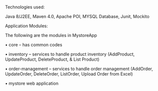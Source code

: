 Technologies used:

Java 8/J2EE, Maven 4.0, Apache POI, MYSQL Database, Junit, Mockito

Application Modules:

The following are the modules in MystoreApp

•	core – has common codes

•	inventory – services to handle product inventory (AddProduct, UpdateProduct, DeleteProduct, & List Product)

•	order-management – services to handle order management (AddOrder, UpdateOrder, DeleteOrder, ListOrder, Upload Order from Excel)

•	mystore web application 

